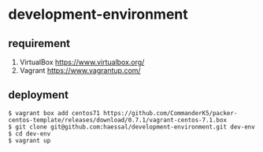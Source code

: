 development-environment
=======================

## requirement
1. VirtualBox https://www.virtualbox.org/
2. Vagrant https://www.vagrantup.com/

## deployment

```
$ vagrant box add centos71 https://github.com/CommanderK5/packer-centos-template/releases/download/0.7.1/vagrant-centos-7.1.box
$ git clone git@github.com:haessal/development-environment.git dev-env
$ cd dev-env
$ vagrant up
```
